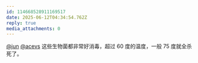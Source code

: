 ```yaml
---
id: 114668528911169517
date: 2025-06-12T04:34:54.762Z
reply: true
media_attachments: 0
---
```


[@jun](https://social.luzhaojun.com/@jun) [@acevs](https://mastodon.social/@acevs) 这些生物菌都非常好消毒，超过 60 度的温度，一般 75 度就全杀死了。

